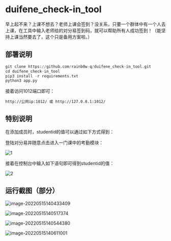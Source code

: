 # duifene_check-in_tool

早上起不来？上课不想去？老师上课会签到？没关系，只要一个群体中有一个人去上课，在工具中输入老师给的对分易签到码，就可以帮助所有人成功签到！（能坚持上课当然要去了，这个只是备用方案啦。）

## 部署说明

```python
git clone https://github.com/rainb0w-q/duifene_check-in_tool.git
cd duifene_check-in_tool
pip3 install -r requirements.txt
python3 app.py
```

接着访问1012端口即可：

```
http://公网ip:1012/ 或 http://127.0.0.1:1012/
```

## 特别说明

在添加成员时，studentid的值可以通过如下方式得到：

登陆对分易并随意点击进入一门课中的考勤模块：

![1](https://github.com/rainb0w-q/duifene_check-in_tool/blob/main/images/1.jpg)

接着在控制台中输入如下语句即可得到studentid的值：

![2](https://github.com/rainb0w-q/duifene_check-in_tool/blob/main/images/2.jpg)

## 运行截图（部分）

![image-20220515140433409](https://github.com/rainb0w-q/duifene_check-in_tool/blob/main/images/3.png)

![image-20220515140517374](https://github.com/rainb0w-q/duifene_check-in_tool/blob/main/images/4.png)

![image-20220515140544380](https://github.com/rainb0w-q/duifene_check-in_tool/blob/main/images/5.png)

![image-20220515140611001](https://github.com/rainb0w-q/duifene_check-in_tool/blob/main/images/6.png)
